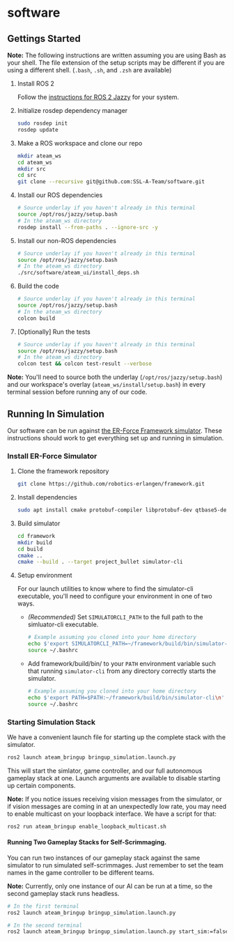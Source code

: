 # software

## Gettings Started

**Note:** The following instructions are written assuming you are using Bash as your shell. The file extension of the setup scripts may be different if you are using a different shell. (`.bash`, `.sh`, and `.zsh` are available)

1. Install ROS 2

   Follow the [instructions for ROS 2 Jazzy](http://docs.ros.org/en/jazzy/Installation.html) for your system.

1. Initialize rosdep dependency manager

   ```bash
   sudo rosdep init
   rosdep update
   ```

1. Make a ROS workspace and clone our repo

   ```bash
   mkdir ateam_ws
   cd ateam_ws
   mkdir src
   cd src
   git clone --recursive git@github.com:SSL-A-Team/software.git
   ```

1. Install our ROS dependencies

   ```bash
   # Source underlay if you haven't already in this terminal
   source /opt/ros/jazzy/setup.bash
   # In the ateam_ws directory
   rosdep install --from-paths . --ignore-src -y
   ```

1. Install our non-ROS dependencies

   ```bash
   # Source underlay if you haven't already in this terminal
   source /opt/ros/jazzy/setup.bash
   # In the ateam_ws directory
   ./src/software/ateam_ui/install_deps.sh
   ```

1. Build the code

   ```bash
   # Source underlay if you haven't already in this terminal
   source /opt/ros/jazzy/setup.bash
   # In the ateam_ws directory
   colcon build
   ```

1. [Optionally] Run the tests

   ```bash
   # Source underlay if you haven't already in this terminal
   source /opt/ros/jazzy/setup.bash
   # In the ateam_ws directory
   colcon test && colcon test-result --verbose
   ```

**Note:** You'll need to source both the underlay (`/opt/ros/jazzy/setup.bash`) and our workspace's overlay (`ateam_ws/install/setup.bash`) in every terminal session before running any of our code.

## Running In Simulation

Our software can be run against [the ER-Force Framework simulator](https://github.com/robotics-erlangen/framework). These instructions should work to get everything set up and running in simulation.

### Install ER-Force Simulator

1. Clone the framework repository

   ```bash
   git clone https://github.com/robotics-erlangen/framework.git
   ```

1. Install dependencies

   ```bash
   sudo apt install cmake protobuf-compiler libprotobuf-dev qtbase5-dev libqt5opengl5-dev g++ libusb-1.0-0-dev libsdl2-dev libqt5svg5-dev libssl-dev
   ```

1. Build simulator

   ```bash
   cd framework
   mkdir build
   cd build
   cmake ..
   cmake --build . --target project_bullet simulator-cli
   ```

1. Setup environment
   
   For our launch utilities to know where to find the simulator-cli executable, you'll need to configure your environment in one of two ways.

   - _(Recommended)_ Set `SIMULATORCLI_PATH` to the full path to the simluator-cli executable.

      ```bash
      # Example assuming you cloned into your home directory
      echo $'export SIMULATORCLI_PATH=~/framework/build/bin/simulator-cli\n' >> ~/.bashrc
      source ~/.bashrc
      ```

   - Add framework/build/bin/ to your `PATH` environment variable such that running `simulator-cli` from any directory correctly starts the simulator.

      ```bash
      # Example assuming you cloned into your home directory
      echo $'export PATH=$PATH:~/framework/build/bin/simulator-cli\n' >> ~/.bashrc
      source ~/.bashrc
      ```

### Starting Simulation Stack

We have a convenient launch file for starting up the complete stack with the simulator.

```bash
ros2 launch ateam_bringup bringup_simulation.launch.py
```

This will start the simlator, game controller, and our full autonomous gameplay stack at one. Launch arguments are available to disable starting up certain components.

**Note:** If you notice issues receiving vision messages from the simulator, or if vision messages are coming in at an unexpectedly low rate, you may need to enable multicast on your loopback interface. We have a script for that:

```bash
ros2 run ateam_bringup enable_loopback_multicast.sh
```

#### Running Two Gameplay Stacks for Self-Scrimmaging.

You can run two instances of our gameplay stack against the same simulator to run simulated self-scrimmages. Just remember to set the team names in the game controller to be different teams.

**Note:** Currently, only one instance of our AI can be run at a time, so the second gameplay stack runs headless.

```bash
# In the first terminal
ros2 launch ateam_bringup bringup_simulation.launch.py

# In the second terminal
ros2 launch ateam_bringup bringup_simulation.launch.py start_sim:=false start_gc:=false start_ui:=false team_name:=Unknown
```
